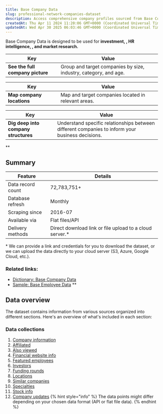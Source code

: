 ```yaml
---
title: Base Company Data
slug: professional-network-companies-dataset
description: Access comprehensive company profiles sourced from Base Company data, featuring firmographic details for investment, market research applications and more.
createdAt: Thu Apr 11 2024 11:20:06 GMT+0000 (Coordinated Universal Time)
updatedAt: Wed Apr 30 2025 06:03:46 GMT+0000 (Coordinated Universal Time)
---
```


Base Company Data is designed to be used for **investment, , HR intelligence, , and market research.**

| Key | Value |
|-----|-------|
| **See the full company picture** | Group and target companies by size, industry, category, and age. |

| Key | Value |
|-----|-------|
| **Map company locations** | Map and target companies located in relevant areas. |

| Key | Value |
|-----|-------|
| **Dig deep into company structures** | Understand specific relationships between different companies to inform your business decisions. |

**

## Summary

| Feature           | Details                                                  |
| ----------------- | -------------------------------------------------------- |
| Data record count | 72,783,751+                                              |
| Database refresh  | Monthly                                                  |
| Scraping since    | 2016-07                                                  |
| Available via     | Flat files/API                                           |
| Delivery methods  | Direct download link or file upload to a cloud server.\* |

\* We can provide a link and credentials for you to download the dataset, or we can upload the data directly to your cloud server (S3, Azure, Google Cloud, etc.).

### Related links:

- [Dictionary: Base Company Data](<./Base Company Data/Dictionary_ Base Company Data.md>)
- [Sample: Base Employee Data](<./../Employee Data/Base Employee Data/Sample_ Base Employee Data.md>)
**

## Data overview

The dataset contains information from various sources organized into different sections. Here's an overview of what's included in each section:

### Data collections
1. [Company information](<./Base Company Data/Dictionary_ Base Company Data.md>)
2. [Affiliated](<./Base Company Data/Dictionary_ Base Company Data.md>)
3. [Also viewed](<./Base Company Data/Dictionary_ Base Company Data.md>)
4. [Financial website info](<./Base Company Data/Dictionary_ Base Company Data.md>)
5. [Featured employees](<./Base Company Data/Dictionary_ Base Company Data.md>)
6. [Investors](<./Base Company Data/Dictionary_ Base Company Data.md>)
7. [Funding rounds](<./Base Company Data/Dictionary_ Base Company Data.md>)
8. [Locations](<./Base Company Data/Dictionary_ Base Company Data.md>)
9. [Similar companies](<./Base Company Data/Dictionary_ Base Company Data.md>)
10. [Specialties](<./Base Company Data/Dictionary_ Base Company Data.md>)
11. [Stock info](<./Base Company Data/Dictionary_ Base Company Data.md>)
12. [Company updates](<./Base Company Data/Dictionary_ Base Company Data.md>)
{% hint style="info" %}
The data points might differ depending on your chosen data format (API or flat file data).
{% endhint %}